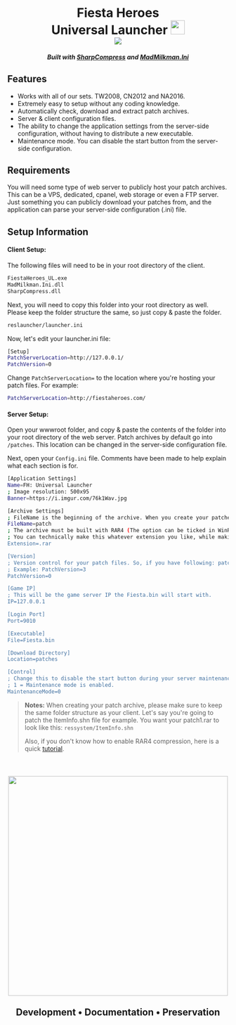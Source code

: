 <h1 align="center">
  Fiesta Heroes
  <br>
  Universal Launcher <img src="https://i.imgur.com/KuPp7CR.png" width = "32" height="32"></a>
  <br>  
  <img src="https://i.imgur.com/0GOTzNm.gif"></a>
  <h5><center>Built with <a href="https://github.com/adamhathcock/sharpcompress">SharpCompress</a> and <a href="https://github.com/MarioZ/MadMilkman.Ini">MadMilkman.Ini</a></center></h5>
</h1>

## Features

*   Works with all of our sets. TW2008, CN2012 and NA2016.
*   Extremely easy to setup without any coding knowledge.
*   Automatically check, download and extract patch archives.
*   Server & client configuration files.
*   The ability to change the application settings from the server-side configuration, without having to distribute a new executable.
*   Maintenance mode. You can disable the start button from the server-side configuration.

## Requirements

You will need some type of web server to publicly host your patch archives. This can be a VPS, dedicated, cpanel, web storage or even a FTP server. Just something you can publicly download your patches from, and the application can parse your server-side configuration (.ini) file. 

## Setup Information

#### Client Setup:
The following files will need to be in your root directory of the client.
```bash
FiestaHeroes_UL.exe
MadMilkman.Ini.dll
SharpCompress.dll
```

Next, you will need to copy this folder into your root directory as well. Please keep the folder structure the same, so just copy & paste the folder.
```bash
reslauncher/launcher.ini
```

Now, let's edit your launcher.ini file:
```bash
[Setup]
PatchServerLocation=http://127.0.0.1/
PatchVersion=0
```

Change ```PatchServerLocation=``` to the location where you're hosting your patch files.
For example: 
```bash
PatchServerLocation=http://fiestaheroes.com/
```

#### Server Setup:
Open your wwwroot folder, and copy & paste the contents of the folder into your root directory of the web server.
Patch archives by default go into ```/patches```. This location can be changed in the server-side configuration file.

Next, open your ```Config.ini``` file. Comments have been made to help explain what each section is for.
```bash
[Application Settings]
Name=FH: Universal Launcher
; Image resolution: 500x95
Banner=https://i.imgur.com/76k1Wav.jpg

[Archive Settings]
; FileName is the beginning of the archive. When you create your patches, include the version afterwards. Example: patch1.rar 
FileName=patch
; The archive must be built with RAR4 (The option can be ticked in WinRar when building)
; You can technically make this whatever extension you like, while making sure it's still built with the RAR4 format. So, it can be .xkl for example.
Extension=.rar

[Version]
; Version control for your patch files. So, if you have following: patch1.rar, patch2.rar and patch3.rar your version would be 3.
; Example: PatchVersion=3
PatchVersion=0

[Game IP]
; This will be the game server IP the Fiesta.bin will start with.
IP=127.0.0.1

[Login Port]
Port=9010

[Executable]
File=Fiesta.bin

[Download Directory]
Location=patches

[Control]
; Change this to disable the start button during your server maintenance.
; 1 = Maintenance mode is enabled.
MaintenanceMode=0
```
> **Notes:**
> When creating your patch archive, please make sure to keep the same folder structure as your client.
> Let's say you're going to patch the ItemInfo.shn file for example. You want your patch1.rar to look like this: ```ressystem/ItemInfo.shn```
>
> Also, if you don't know how to enable RAR4 compression, here is a quick [tutorial](https://techdows.com/2017/08/winrar-use-rar4-format-default-instead-rar-5-0.html).

<h2 align="center">
  <br>
  <a href="https://fiestaheroes.com/"><img src="https://i.imgur.com/t3PBKnc.png" width="500"></a>
  <br>
  <br>
  Development • Documentation • Preservation
  <br>
</h1>
